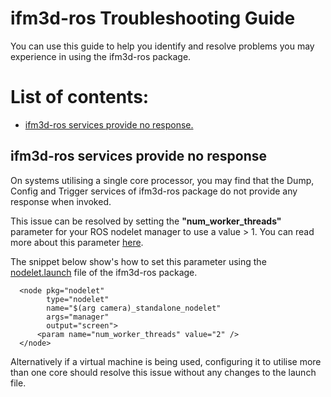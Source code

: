ifm3d-ros Troubleshooting Guide
=============================

You can use this guide to help you identify and resolve problems you may
experience in using the ifm3d-ros package.

# List of contents:

- [ifm3d-ros services provide no response.](#ifm3d-ros-services-provide-no-response)

## ifm3d-ros services provide no response
On systems utilising a single core processor,
you may find that the Dump, Config and Trigger services of ifm3d-ros package do
not provide any response when invoked.

This issue can be resolved by setting the <b>"num_worker_threads"</b> parameter
for your ROS nodelet manager to use a value > 1. You can read more about this
parameter [here](http://wiki.ros.org/nodelet).

The snippet below show's how to set this parameter using the
[nodelet.launch](https://github.com/ifm/ifm3d-ros/blob/master/launch/nodelet.launch)
file of the ifm3d-ros package.

```
  <node pkg="nodelet"
        type="nodelet"
        name="$(arg camera)_standalone_nodelet"
        args="manager"
        output="screen">
      <param name="num_worker_threads" value="2" />
  </node>
```

Alternatively if a virtual machine is being used, configuring it to utilise
more than one core should resolve this issue without any changes to the launch
file.
